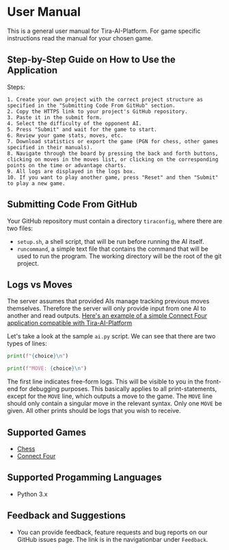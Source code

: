 # User Manual

This is a general user manual for Tira-AI-Platform. For game specific instructions read the manual for your chosen game.

## Step-by-Step Guide on How to Use the Application
Steps:

    1. Create your own project with the correct project structure as specified in the "Submitting Code From GitHub" section.
    2. Copy the HTTPS link to your project's GitHub repository.
    3. Paste it in the submit form.
    4. Select the difficulty of the opponent AI.
    5. Press "Submit" and wait for the game to start.
    6. Review your game stats, moves, etc.
    7. Download statistics or export the game (PGN for chess, other games specified in their manuals).
    8. Navigate through the board by pressing the back and forth buttons, clicking on moves in the moves list, or clicking on the corresponding points on the time or advantage charts.
    9. All logs are displayed in the logs box.
    10. If you want to play another game, press "Reset" and then "Submit" to play a new game.

## Submitting Code From GitHub

Your GitHub repository must contain a directory ``tiraconfig``, where there are two files:
* ``setup.sh``, a shell script, that will be run before running the AI itself. 
* ``runcommand``, a simple text file that contains the command that will be used to run the program. The working directory will be the root of the git project. 

## Logs vs Moves
The server assumes that provided AIs manage tracking previous moves themselves. Therefore the server will only provide input from one AI to another and read outputs. [Here's an example of a simple Connect Four application compatible with Tira-AI-Platform](https://github.com/game-ai-platform-team/stupid-connect-four-ai)

Let's take a look at the sample ``ai.py`` script. We can see that there are two types of lines:

```python
print(f"{choice}\n")
```

```python
print(f"MOVE: {choice}\n")
```

The first line indicates free-form logs. This will be visible to you in the front-end for debugging purposes. This basically applies to all print-statements, except for the ``MOVE`` line, which outputs a move to the game. The ``MOVE`` line should only contain a singular move in the relevant syntax. Only one ``MOVE`` be given. All other prints should be logs that you wish to receive.

## Supported Games

- [Chess](https://github.com/game-ai-platform-team/tira-ai-platform/blob/dev/docs/user_manual/chess.md)
- [Connect Four](https://github.com/game-ai-platform-team/tira-ai-platform/blob/dev/docs/user_manual/connect_four.md)

## Supported Progamming Languages

- Python 3.x

## Feedback and Suggestions

- You can provide feedback, feature requests and bug reports on our GitHub issues page. The link is in the navigationbar under ``Feedback``.

